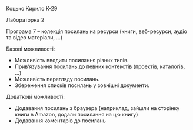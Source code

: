 Коцько Кирило К-29

Лабораторна 2

Програма 7 – колекція посилань на ресурси (книги, веб-ресурси, аудіо та відео матеріали, …)

Базові можливості:
 - Можливість вводити посилання різних типів.
 - Прив’язування посилань до певних контекстів (проектів, каталогів, …)
 - Можливість перегляду посилань.
 - Збереження списків посилань у зовнішні документи.

Додаткові можливості:
 - Додавання посилань з браузера (наприклад, зайшли на сторінку книги в Amazon, додали посилання на цю книгу)
 - Додавання коментарів до посилань



